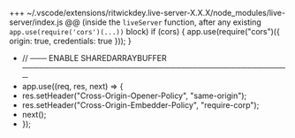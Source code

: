 +++ ~/.vscode/extensions/ritwickdey.live-server-X.X.X/node_modules/live-server/index.js
@@ (inside the `liveServer` function, after any existing `app.use(require('cors')(...))` block)
if (cors) {
app.use(require("cors")({ origin: true, credentials: true }));
}

- // ─── ENABLE SHAREDARRAYBUFFER ─────────────────────────────────────────────────
- app.use((req, res, next) => {
- res.setHeader("Cross-Origin-Opener-Policy", "same-origin");
- res.setHeader("Cross-Origin-Embedder-Policy", "require-corp");
- next();
- });
